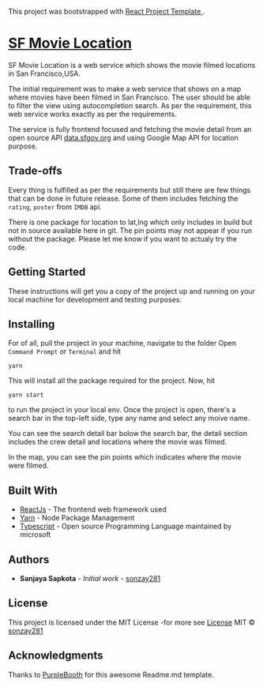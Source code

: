 This project was bootstrapped with [React Project Template ](https://github.com/sonzay281/react-project-template-ts).

# [SF Movie Location](https://sfmovies.netlify.com/)

SF Movie Location is a web service which shows the movie filmed locations in San Francisco,USA.

The initial requirement was to make a web service that shows on a map where movies have been filmed in San Francisco. The user should be able to filter the view using autocompletion search.
As per the requirement, this web service works exactly as per the requirements.

The service is fully frontend focused and fetching the movie detail from an open source API [data.sfgov.org](https://data.sfgov.org/resource/yitu-d5am.json) and using Google Map API for location purpose.

## Trade-offs

Every thing is fulfilled as per the requirements but still there are few things that can be done in future release. Some of them includes fetching the `rating`, `poster` from `IMDB` api.

There is one package for location to lat,lng which only includes in build but not in source available here in git. The pin points may not appear if you run without the package. Please let me know if you want to actualy try the code.

## Getting Started

These instructions will get you a copy of the project up and running on your local machine for development and testing purposes.

## Installing

For of all, pull the project in your machine, navigate to the folder Open `Command Prompt` or `Terminal` and hit

```
yarn
```

This will install all the package required for the project. Now, hit

```
yarn start
```

to run the project in your local env. Once the project is open, there's a search bar in the top-left side, type any name and select any moive name.

You can see the search detail bar bolow the search bar, the detail section includes the crew detail and locations where the movie was filmed.

In the map, you can see the pin points which indicates where the movie were filmed.

## Built With

- [ReactJs](https://reactjs.org/) - The frontend web framework used
- [Yarn](https://yarnpkg.com/) - Node Package Management
- [Typescript](https://www.typescriptlang.org/) - Open source Programming Language maintained by microsoft

## Authors

- **Sanjaya Sapkota** - _Initial work_ - [sonzay281](https://github.com/sonzay281)

## License

This project is licensed under the MIT License -for more see [License](https://github.com/sonzay281/sf-movie-location/blob/master/LICENSE)
MIT © [sonzay281](https://github.com/sonzay281)

## Acknowledgments

Thanks to [PurpleBooth](https://github.com/PurpleBooth) for this awesome Readme.md template.
